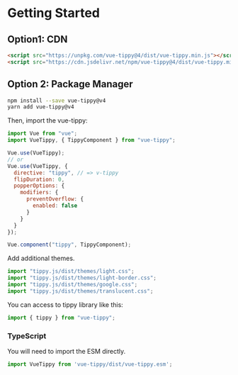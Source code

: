 # Getting Started

## Option1: CDN

```html
<script src="https://unpkg.com/vue-tippy@4/dist/vue-tippy.min.js"></script>
<script src="https://cdn.jsdelivr.net/npm/vue-tippy@4/dist/vue-tippy.min.js"></script>
```

## Option 2: Package Manager

```bash
npm install --save vue-tippy@v4
yarn add vue-tippy@v4
```

Then, import the vue-tippy:

```js
import Vue from "vue";
import VueTippy, { TippyComponent } from "vue-tippy";

Vue.use(VueTippy);
// or
Vue.use(VueTippy, {
  directive: "tippy", // => v-tippy
  flipDuration: 0,
  popperOptions: {
    modifiers: {
      preventOverflow: {
        enabled: false
      }
    }
  }
});

Vue.component("tippy", TippyComponent);
```

Add additional themes.

```js
import "tippy.js/dist/themes/light.css";
import "tippy.js/dist/themes/light-border.css";
import "tippy.js/dist/themes/google.css";
import "tippy.js/dist/themes/translucent.css";
```

You can access to tippy library like this:

```js
import { tippy } from "vue-tippy";
```

### TypeScript

You will need to import the ESM directly.

```js
import VueTippy from 'vue-tippy/dist/vue-tippy.esm';
```
